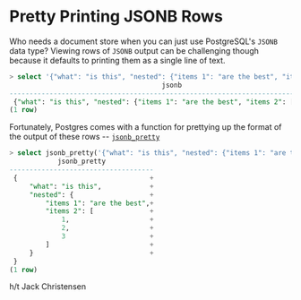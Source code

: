 # Pretty Printing JSONB Rows

Who needs a document store when you can just use PostgreSQL's `JSONB` data
type? Viewing rows of `JSONB` output can be challenging though because it
defaults to printing them as a single line of text.

```sql
> select '{"what": "is this", "nested": {"items 1": "are the best", "items 2": [1, 2, 3]}}'::jsonb;
                                      jsonb
----------------------------------------------------------------------------------
 {"what": "is this", "nested": {"items 1": "are the best", "items 2": [1, 2, 3]}}
(1 row)
```

Fortunately, Postgres comes with a function for prettying up the format of
the output of these rows --
[`jsonb_pretty`](https://www.postgresql.org/docs/current/static/functions-json.html)

```sql
> select jsonb_pretty('{"what": "is this", "nested": {"items 1": "are the best", "items 2": [1, 2, 3]}}'::jsonb);
            jsonb_pretty
------------------------------------
 {                                 +
     "what": "is this",            +
     "nested": {                   +
         "items 1": "are the best",+
         "items 2": [              +
             1,                    +
             2,                    +
             3                     +
         ]                         +
     }                             +
 }
(1 row)
```

h/t Jack Christensen
